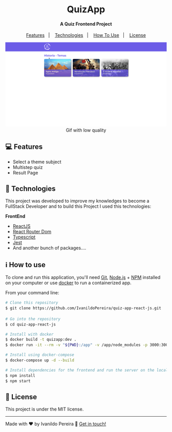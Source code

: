 <h1 align="center">
    QuizApp 
</h1>
<h4 align="center">
  A Quiz Frontend Project
</h4>


<p align="center">
  <a href="#computer-features">Features</a>&nbsp;&nbsp;&nbsp;|&nbsp;&nbsp;&nbsp;
  <a href="#rocket-technologies">Technologies</a>&nbsp;&nbsp;&nbsp;|&nbsp;&nbsp;&nbsp;
  <a href="#information_source-how-to-use">How To Use</a>&nbsp;&nbsp;&nbsp;|&nbsp;&nbsp;&nbsp;
  <a href="#memo-license">License</a>
</p>

<p align="center">
  <img alt="Demo gif" src="./github/quizapp_questionmenu.gif" style="max-width:100%;">  
  Gif with low quality
</p>


## :computer: Features

- Select a theme subject
- Multistep quiz
- Result Page


## :rocket: Technologies

This project was developed to improve my knowledges to become a FullStack Developer and to build this Project I used this technologies:

**FrontEnd**
- [ReactJS](https://reactjs.org/)
- [React Router Dom](https://reactrouter.com/)
- [Typescript](https://www.typescriptlang.org/)
- [Jest](https://jestjs.io/)
- And another bunch of packages....

## :information_source: How to use

To clone and run this application, you'll need [Git](https://git-scm.com), [Node.js][nodejs] + [NPM][npm] installed on your computer or use [docker](https://www.docker.com/) to run a containerized app.

From your command line:

```bash
# Clone this repository
$ git clone https://github.com/IvanildoPereira/quiz-app-react-js.git

# Go into the repository
$ cd quiz-app-react-js
```

```bash
# Install with docker
$ docker build -t quizapp:dev .
$ docker run -it --rm -v "${PWD}:/app" -v /app/node_modules -p 3000:3000 quizapp:dev
```

```bash
# Install using docker-compose
$ docker-compose up -d --build
```

```bash
# Install dependencies for the frontend and run the server on the local machine
$ npm install
$ npm start
```

## :memo: License

This project is under the MIT license.

---

Made with ♥ by Ivanildo Pereira :wave: [Get in touch!](https://www.linkedin.com/in/ivanildopconceicao/)

[nodejs]: https://nodejs.org/
[npm]: https://www.npmjs.com/
